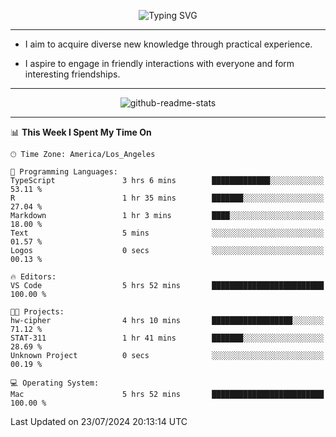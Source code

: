 <p align="center">
  <img src="https://readme-typing-svg.demolab.com?font=Fira+Code&weight=500&size=32&duration=2500&pause=1600&center=true&vCenter=true&random=false&width=1024&height=64&lines=Hi+there+%F0%9F%91%8B;I'm+delighted+you+could+make+it+here+%F0%9F%8E%89;I'm+Harry%2C+a+college+student+still+finding+my+way" alt="Typing SVG" />
</p>


---


- I aim to acquire diverse new knowledge through practical experience.

- I aspire to engage in friendly interactions with everyone and form interesting friendships.


---


<p align="center">
  <img src="https://github-readme-stats.vercel.app/api?username=Harry-Jing&show_icons=true" alt="github-readme-stats"/>
</p>


---

<!--START_SECTION:waka-->
📊 **This Week I Spent My Time On** 

```text
🕑︎ Time Zone: America/Los_Angeles

💬 Programming Languages: 
TypeScript               3 hrs 6 mins        █████████████░░░░░░░░░░░░   53.11 % 
R                        1 hr 35 mins        ███████░░░░░░░░░░░░░░░░░░   27.04 % 
Markdown                 1 hr 3 mins         ████░░░░░░░░░░░░░░░░░░░░░   18.00 % 
Text                     5 mins              ░░░░░░░░░░░░░░░░░░░░░░░░░   01.57 % 
Logos                    0 secs              ░░░░░░░░░░░░░░░░░░░░░░░░░   00.13 % 

🔥 Editors: 
VS Code                  5 hrs 52 mins       █████████████████████████   100.00 % 

🐱‍💻 Projects: 
hw-cipher                4 hrs 10 mins       ██████████████████░░░░░░░   71.12 % 
STAT-311                 1 hr 41 mins        ███████░░░░░░░░░░░░░░░░░░   28.69 % 
Unknown Project          0 secs              ░░░░░░░░░░░░░░░░░░░░░░░░░   00.19 % 

💻 Operating System: 
Mac                      5 hrs 52 mins       █████████████████████████   100.00 % 
```


 Last Updated on 23/07/2024 20:13:14 UTC
<!--END_SECTION:waka-->
